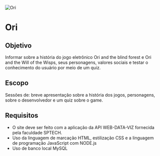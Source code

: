 
![Ori](https://s2.glbimg.com/7E8IsJfkeksSC77TwwkQyOuMh5U=/0x0:3840x2160/984x0/smart/filters:strip_icc()/i.s3.glbimg.com/v1/AUTH_08fbf48bc0524877943fe86e43087e7a/internal_photos/bs/2020/k/q/uJ8v1CQ7el3zIqMRV6Xg/ori-and-the-wotw.jpg)

# Ori

## Objetivo
Informar sobre a história do jogo eletrônico Ori and the blind forest e Ori and the Will of the Wisps, seus personagens, valores sociais e testar o conhecimento do usuário por meio de um quiz.

## Escopo
Sessões de: breve apresentação sobre a história dos jogos, personagens, sobre o desenvolvedor e um quiz sobre o game.

## Requisitos

<ul>
<li>O site deve ser feito com a aplicação da API WEB-DATA-VIZ fornecida pela faculdade SPTECH.</li>
<li>Uso da linguagem de marcação HTML, estilização CSS e a linguagem de programação JavaScript com NODE.js</li>
<li>Uso de banco local MySQL</li>
</ul>
